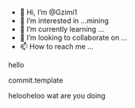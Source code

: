 - 👋 Hi, I’m @Gzimi1
- 👀 I’m interested in ...mining
- 🌱 I’m currently learning ...
- 💞️ I’m looking to collaborate on ...
- 📫 How to reach me ...

<!---
Gzimi1/Gzimi1 is a ✨ special ✨ repository because its `README.md` (this file) appears on your GitHub profile.
You can click the Preview link to take a look at your changes.commit.template
--->hello
commit.template

helooheloo
wat are you doing

